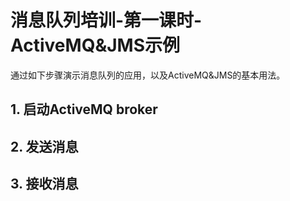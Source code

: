 # 消息队列培训-第一课时-ActiveMQ&amp;JMS示例

通过如下步骤演示消息队列的应用，以及ActiveMQ&JMS的基本用法。

## 1. 启动ActiveMQ broker


## 2. 发送消息

## 3. 接收消息



